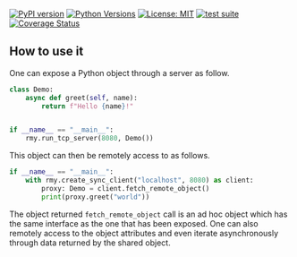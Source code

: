 [![PyPI version](https://img.shields.io/pypi/v/rmy)](https://pypi.org/project/rmy/)
[![Python Versions](https://img.shields.io/pypi/pyversions/rmy)](https://pypi.org/project/rmy/)
[![License: MIT](https://img.shields.io/badge/License-MIT-yellow.svg)](https://opensource.org/licenses/MIT)
[![test suite](https://github.com/pytek-io/rmy/actions/workflows/main.yml/badge.svg)](https://github.com/pytek-io/rmy/actions/workflows/main.yml)
[![Coverage Status](https://coveralls.io/repos/github/pytek-io/rmy/badge.svg?branch=main)](https://coveralls.io/github/pytek-io/rmy?branch=main)

## How to use it

One can expose a Python object through a server as follow.

``` python
class Demo:
    async def greet(self, name):
        return f"Hello {name}!"


if __name__ == "__main__":
    rmy.run_tcp_server(8080, Demo())
```

This object can then be remotely access to as follows.

``` python
if __name__ == "__main__":
    with rmy.create_sync_client("localhost", 8080) as client:
        proxy: Demo = client.fetch_remote_object()
        print(proxy.greet("world"))
```

The object returned `fetch_remote_object` call is an ad hoc object which has the same interface as the one that has been exposed. One can also remotely access to the object attributes and even iterate asynchronously through data returned by the shared object.
